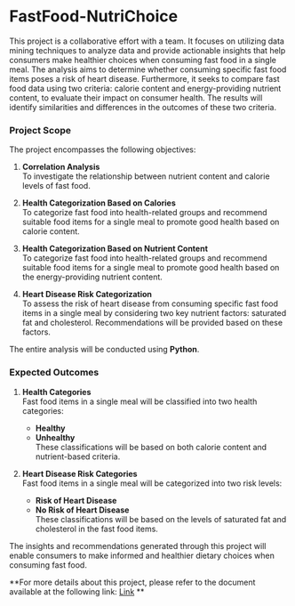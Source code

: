 # FastFood-NutriChoice
This project is a collaborative effort with a team. It focuses on utilizing data mining techniques to analyze data and provide actionable insights that help consumers make healthier choices when consuming fast food in a single meal. The analysis aims to determine whether consuming specific fast food items poses a risk of heart disease. Furthermore, it seeks to compare fast food data using two criteria: calorie content and energy-providing nutrient content, to evaluate their impact on consumer health. The results will identify similarities and differences in the outcomes of these two criteria.

### Project Scope
The project encompasses the following objectives:
1. **Correlation Analysis**  
   To investigate the relationship between nutrient content and calorie levels of fast food.
   
2. **Health Categorization Based on Calories**  
   To categorize fast food into health-related groups and recommend suitable food items for a single meal to promote good health based on calorie content.

3. **Health Categorization Based on Nutrient Content**  
   To categorize fast food into health-related groups and recommend suitable food items for a single meal to promote good health based on the energy-providing nutrient content.

4. **Heart Disease Risk Categorization**  
   To assess the risk of heart disease from consuming specific fast food items in a single meal by considering two key nutrient factors: saturated fat and cholesterol. Recommendations will be provided based on these factors.

The entire analysis will be conducted using **Python**.

### Expected Outcomes
1. **Health Categories**  
   Fast food items in a single meal will be classified into two health categories:  
   - **Healthy**  
   - **Unhealthy**  
   These classifications will be based on both calorie content and nutrient-based criteria.

2. **Heart Disease Risk Categories**  
   Fast food items in a single meal will be categorized into two risk levels:  
   - **Risk of Heart Disease**  
   - **No Risk of Heart Disease**  
   These classifications will be based on the levels of saturated fat and cholesterol in the fast food items.

The insights and recommendations generated through this project will enable consumers to make informed and healthier dietary choices when consuming fast food.

**For more details about this project, please refer to the document available at the following link: [Link](https://drive.google.com/file/d/1IHub54BbytKejP1W4zYU8NAf3BpPrWt3/view?usp=sharing) **
